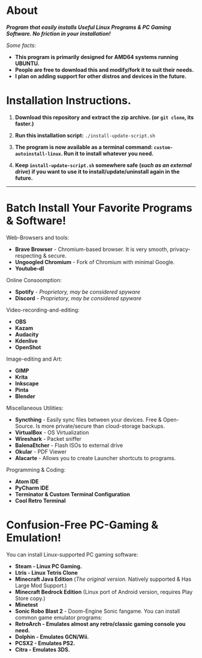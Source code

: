 # About
  ***Program that easily installs Useful Linux Programs & PC Gaming Software. No friction in your installation!***
 
 *Some facts:*
 
   * **This program is primarily designed for AMD64 systems running UBUNTU.**
   * **People are free to download this and modify/fork it to suit their needs.**  
   *  **I plan on adding support for other distros and devices in the future.**

# Installation Instructions.   
  1. **Download this repository and extract the zip archive. (or ```git clone```, its faster.)**

  2. **Run this installation script:** ```./install-update-script.sh```
  
  3. **The program is now available as a terminal command: ```custom-autoinstall-linux```. Run it to install whatever you need.**
  
  4. **Keep ```install-update-script.sh``` somewhere safe (*such as an external drive*) if you want to use it to install/update/uninstall again in the future.**
  
---------------------------------------------------

# Batch Install Your Favorite Programs & Software!
Web-Browsers and tools:
* **Brave Browser** - Chromium-based browser. It is very smooth, privacy-respecting & secure.
* **Ungoogled Chromium** - Fork of Chromium with minimal Google.
* **Youtube-dl**

Online Consoomption:
* **Spotify** - *Proprietory, may be considered spyware*
* **Discord** - *Proprietory, may be considered spyware*

Video-recording-and-editing:
* **OBS**
* **Kazam**
* **Audacity**
* **Kdenlive**
* **OpenShot**

Image-editing and Art:
* **GIMP**
* **Krita**
* **Inkscape**
* **Pinta**
* **Blender**

Miscellaneous Utilities:
* **Syncthing** - Easily sync files between your devices. Free & Open-Source. Is more private/secure than cloud-storage backups.
* **VirtualBox** - OS Virtualization
* **Wireshark** - Packet sniffer
* **BalenaEtcher** - Flash ISOs to external drive
* **Okular** - PDF Viewer
* **Alacarte** - Allows you to create Launcher shortcuts to programs.

Programming & Coding:
* **Atom IDE**
* **PyCharm IDE**
* **Terminator & Custom Terminal Configuration**
* **Cool Retro Terminal**

# Confusion-Free PC-Gaming & Emulation!
You can install Linux-supported PC gaming software:
* **Steam - Linux PC Gaming.**
* **Ltris - Linux Tetris Clone**
* **Minecraft Java Edition** (*The original version*. Natively supported & Has Large Mod Support.)
* **Minecraft Bedrock Edition** (Linux port of Android version, requires Play Store copy.)
* **Minetest**
* **Sonic Robo Blast 2** - Doom-Engine Sonic fangame.
You can install common game emulator programs: 
* **RetroArch - Emulates almost any retro/classic gaming console you need.**
* **Dolphin - Emulates GCN/Wii.**
* **PCSX2 - Emulates PS2.**
* **Citra - Emulates 3DS.**
